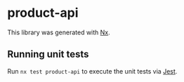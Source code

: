 # product-api

This library was generated with [Nx](https://nx.dev).

## Running unit tests

Run `nx test product-api` to execute the unit tests via [Jest](https://jestjs.io).
